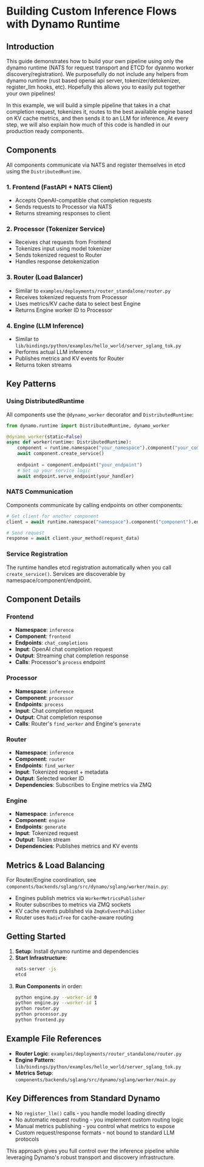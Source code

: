 # Building Custom Inference Flows with Dynamo Runtime

## Introduction
This guide demonstrates how to build your own pipeline using only the dynamo runtime (NATS for request transport and ETCD for dyanmo worker discovery/registration). We purposefully do not include any helpers from dynamo runtime (rust based openai api server, tokenizer/detokenizer, register_llm hooks, etc). Hopefully this allows you to easily put together your own pipelines!

In this example, we will build a simple pipeline that takes in a chat completion request, tokenizes it, routes to the best available engine based on KV cache metrics, and then sends it to an LLM for inference. At every step, we will also explain how much of this code is handled in our production ready components.

## Components

All components communicate via NATS and register themselves in etcd using the `DistributedRuntime`.

### 1. Frontend (FastAPI + NATS Client)
- Accepts OpenAI-compatible chat completion requests
- Sends requests to Processor via NATS
- Returns streaming responses to client

### 2. Processor (Tokenizer Service)  
- Receives chat requests from Frontend
- Tokenizes input using model tokenizer
- Sends tokenized request to Router
- Handles response detokenization

### 3. Router (Load Balancer)
- Similar to `examples/deployments/router_standalone/router.py`
- Receives tokenized requests from Processor
- Uses metrics/KV cache data to select best Engine
- Returns Engine worker ID to Processor

### 4. Engine (LLM Inference)
- Similar to `lib/bindings/python/examples/hello_world/server_sglang_tok.py`
- Performs actual LLM inference
- Publishes metrics and KV events for Router
- Returns token streams

## Key Patterns

### Using DistributedRuntime

All components use the `@dynamo_worker` decorator and `DistributedRuntime`:

```python
from dynamo.runtime import DistributedRuntime, dynamo_worker

@dynamo_worker(static=False)
async def worker(runtime: DistributedRuntime):
    component = runtime.namespace("your_namespace").component("your_component")
    await component.create_service()
    
    endpoint = component.endpoint("your_endpoint")
    # Set up your service logic
    await endpoint.serve_endpoint(your_handler)
```

### NATS Communication

Components communicate by calling endpoints on other components:

```python
# Get client for another component
client = await runtime.namespace("namespace").component("component").endpoint("endpoint").client()

# Send request
response = await client.your_method(request_data)
```

### Service Registration

The runtime handles etcd registration automatically when you call `create_service()`. Services are discoverable by namespace/component/endpoint.

## Component Details

### Frontend
- **Namespace**: `inference`
- **Component**: `frontend` 
- **Endpoints**: `chat_completions`
- **Input**: OpenAI chat completion request
- **Output**: Streaming chat completion response
- **Calls**: Processor's `process` endpoint

### Processor  
- **Namespace**: `inference`
- **Component**: `processor`
- **Endpoints**: `process`
- **Input**: Chat completion request
- **Output**: Chat completion response
- **Calls**: Router's `find_worker` and Engine's `generate`

### Router
- **Namespace**: `inference` 
- **Component**: `router`
- **Endpoints**: `find_worker`
- **Input**: Tokenized request + metadata
- **Output**: Selected worker ID
- **Dependencies**: Subscribes to Engine metrics via ZMQ

### Engine
- **Namespace**: `inference`
- **Component**: `engine` 
- **Endpoints**: `generate`
- **Input**: Tokenized request
- **Output**: Token stream
- **Dependencies**: Publishes metrics and KV events

## Metrics & Load Balancing

For Router/Engine coordination, see `components/backends/sglang/src/dynamo/sglang/worker/main.py`:

- Engines publish metrics via `WorkerMetricsPublisher`
- Router subscribes to metrics via ZMQ sockets
- KV cache events published via `ZmqKvEventPublisher`
- Router uses `RadixTree` for cache-aware routing

## Getting Started

1. **Setup**: Install dynamo runtime and dependencies
2. **Start Infrastructure**: 
   ```bash
   nats-server -js
   etcd
   ```
3. **Run Components** in order:
   ```bash
   python engine.py --worker-id 0
   python engine.py --worker-id 1  
   python router.py
   python processor.py
   python frontend.py
   ```

## Example File References

- **Router Logic**: `examples/deployments/router_standalone/router.py`
- **Engine Pattern**: `lib/bindings/python/examples/hello_world/server_sglang_tok.py`  
- **Metrics Setup**: `components/backends/sglang/src/dynamo/sglang/worker/main.py`

## Key Differences from Standard Dynamo

- No `register_llm()` calls - you handle model loading directly
- No automatic request routing - you implement custom routing logic
- Manual metrics publishing - you control what metrics to expose
- Custom request/response formats - not bound to standard LLM protocols

This approach gives you full control over the inference pipeline while leveraging Dynamo's robust transport and discovery infrastructure.